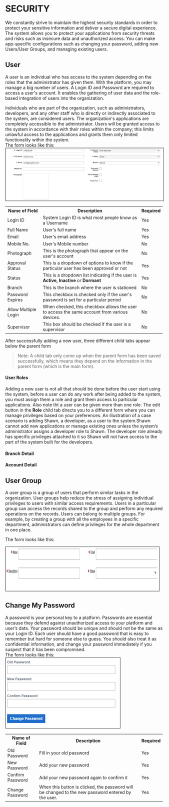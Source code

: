 # SECURITY
We constantly strive to maintain the highest security standards in order to protect your sensitive information and deliver a secure digital experience. The system allows you to protect your applications from security threats and risks such as insecure data and unauthorized access. You can make app-specific configurations such as changing your password, adding new Users/User Groups, and managing existing users.

## User
<p id="user">
A user is an individual who has access to the system depending on the roles that the administrator has given them. With the platform, you may manage a big number of users. A Login ID and Password are required to access a user's account. It enables the gathering of user data and the role-based integration of users into the organization.

Individuals who are part of the organization, such as administrators, developers, and any other staff who is directly or indirectly associated to the system, are considered users. The organization's applications are completely accessible to the administrator. Users will be granted access to the system in accordance with their roles within the company; this limits unlawful access to the applications and grants them only limited functionality within the system.<br>
The form looks like this:<br>
<img src="images/end_user_images/user_form.png" alt="User form" style="border: 2px solid  gray;">

<table>
    <tr>
        <th>Name of Field</th>
        <th>Description</th>
        <th>Required</th>
    </tr>
    <tr>
        <td>Login ID</td>
        <td>System Login ID is what most people know as a Username</td>
        <td>Yes</td>
    </tr>
    <tr>
        <td>Full Name</td>
        <td>User's full name</td>
        <td>Yes</td>
    </tr>
    <tr>
        <td>Email</td>
        <td>User's email address</td>
        <td>Yes</td>
    </tr>
     <tr>
        <td>Mobile No.</td>
        <td>User's Mobile number</td>
        <td>No</td>
    </tr>
    <tr>
        <td>Photograph</td>
        <td>This is the photograph that appear on the user's account</td>
        <td>No</td>
    </tr>
    <tr>
        <td>Approval Status</td>
        <td>This is a dropdown of options to know if the particular user has been approved or not</td>
        <td>Yes</td>
    </tr>
     <tr>
        <td>Status</td>
         <td>This is a dropdown list indicating if the user is <b>Active, Inactive</b> or <b>Dormant</b></td>
        <td>Yes</td>
    </tr>
    <tr>
        <td>Branch</td>
        <td>This is the branch where the user is stationed</td>
        <td>No</td>
    </tr>
    <tr>
        <td>Password Expires</td>
        <td>This checkbox is checked only if the user's password is set for a particular period</td>
        <td>No</td>
    </tr>
     <tr>
        <td>Allow Multiple Login</td>
        <td>When checked, this checkbox allows the user to access the same account from various devices.</td>
        <td>No</td>
    </tr>
    <tr>
        <td>Supervisor</td>
        <td>This box should be checked if the user is a supervisor</td>
        <td>No</td>
    </tr>
</table>
</p>
After successfully adding a new user, three different child tabs appear below the parent form 

>Note: A child tab only come up when the parent form has been saved successfully, which means they depend on the information in the parent form (which is the main form).

#### User Roles
Adding a new user is not all that should be done before the user start using the system, before a user can do any work after being added to the system, you must assign them a role and grant them access to particular applications. Also note tht a user can be given more than one role. 
The edit button in the **Role** child tab directs you to a different form where you can manage privileges based on your preferences.
An illustration of a case scenario is adding Shawn, a developer, as a user to the system.Shawn cannot add new applications or manage existing ones unless the system’s administrator assigns a developer role to Shawn. The developer role already has specific privileges attached to it so Shawn will not have access to the part of the system built for the developers.
#### Branch Detail


#### Account Detail



## User Group
<p id="userGroup">
A user group is a group of users that perform similar tasks in the organization. User groups help reduce the stress of assigning individual privileges to users with similar access requirements. Users in a particular group can access the records shared to the group and perform any required operations on the records. Users can belong to multiple groups. For example, by creating a group with all the employees in a specific department, administrators can define privileges for the whole department in one place. 

The form looks like this:
<p><img src="images/end_user_images/user_group_form.png" style="height: 10em;width: 35em; border: 2px solid  gray; border-bottom: 2px solid  gray; position:static;"></p>



## Change My Password
<p id="changePassword">
A password is your personal key to a platform. Passwords are essential because they defend against unauthorized access to your platform and user’s data. Your password should be unique and should not be the same as your Login ID. Each user should have a good password that is easy to remember but hard for someone else to guess. You should also treat it as confidential information, and change your password immediately if you suspect that it has been compromised. <br>
The form looks like this:<br>
<img src="images/end_user_images/password_form.png" alt="Role form" style="border: 2px solid  gray;">
<table>
    <tr>
        <th>Name of Field</th>
        <th>Description</th>
        <th>Required</th>
    </tr>
    <tr>
        <td>Old Password</td>
        <td>Fill in your old password</td>
        <td>Yes</td>
    </tr>
    <tr>
        <td>New Password</td>
        <td>Add your new password</td>
        <td>Yes</td>
    </tr>
    <tr>
        <td>Confirm Password</td>
        <td>Add your new password again to confirm it</td>
        <td>Yes</td>
    </tr>
    <tr>
        <td>Change Password</td>
        <td>When this button is clicked, the password will be changed to the new password entered by the user.</td>
        <td>Yes</td>
    </tr>
</table>
</p>


